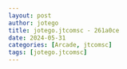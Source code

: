 ```yaml
---
layout: post
author: jotego
title: jotego.jtcomsc - 261a0ce
date: 2024-05-31
categories: [Arcade, jtcomsc]
tags: [jotego.jtcomsc]
---
```


